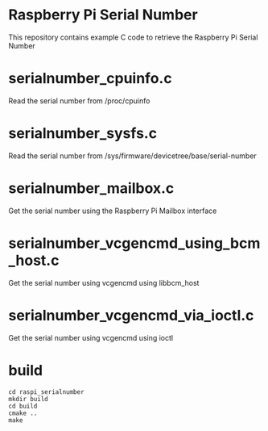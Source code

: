 # Raspberry Pi Serial Number
This repository contains example C code to retrieve the Raspberry Pi Serial Number

# serialnumber_cpuinfo.c

Read the serial number from /proc/cpuinfo

# serialnumber_sysfs.c

Read the serial number from /sys/firmware/devicetree/base/serial-number

# serialnumber_mailbox.c

Get the serial number using the Raspberry Pi Mailbox interface

# serialnumber_vcgencmd_using_bcm_host.c

Get the serial number using vcgencmd using libbcm_host

# serialnumber_vcgencmd_via_ioctl.c

Get the serial number using vcgencmd using ioctl

# build

	cd raspi_serialnumber
	mkdir build
	cd build
	cmake ..
	make

